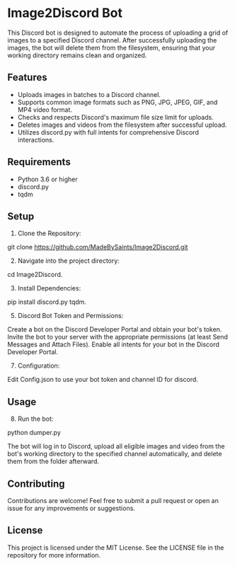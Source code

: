 # Image2Discord Bot

This Discord bot is designed to automate the process of uploading a grid of images to a specified Discord channel. After successfully uploading the images, the bot will delete them from the filesystem, ensuring that your working directory remains clean and organized.

## Features

- Uploads images in batches to a Discord channel.
- Supports common image formats such as PNG, JPG, JPEG, GIF, and MP4 video format.
- Checks and respects Discord's maximum file size limit for uploads.
- Deletes images and videos from the filesystem after successful upload.
- Utilizes discord.py with full intents for comprehensive Discord interactions.

## Requirements

- Python 3.6 or higher
- discord.py
- tqdm

## Setup

1. Clone the Repository:

git clone https://github.com/MadeBySaints/Image2Discord.git

2. Navigate into the project directory:

cd Image2Discord.

3. Install Dependencies:

pip install discord.py tqdm.

5. Discord Bot Token and Permissions:

Create a bot on the Discord Developer Portal and obtain your bot's token. Invite the bot to your server with the appropriate permissions (at least Send Messages and Attach Files). Enable all intents for your bot in the Discord Developer Portal.

7. Configuration:

Edit Config.json to use your bot token and channel ID for discord.

## Usage

8. Run the bot:

python dumper.py

The bot will log in to Discord, upload all eligible images and video from the bot's working directory to the specified channel automatically, and delete them from the folder afterward.

## Contributing

Contributions are welcome! Feel free to submit a pull request or open an issue for any improvements or suggestions.

## License

This project is licensed under the MIT License. See the LICENSE file in the repository for more information.
